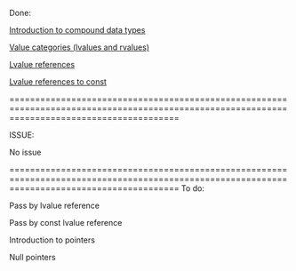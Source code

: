 Done:

[Introduction to compound data types](https://github.com/TomChienBot/C/blob/master/Summary/chapter%2012/Introduction%20to%20compound%20data%20types.md)

[Value categories (lvalues and rvalues)](https://github.com/TomChienBot/C/blob/master/Summary/chapter%2012/%5BValue%20categories%20(lvalues%20and%20rvalues)%5D.md)

[Lvalue references](https://github.com/TomChienBot/C/blob/master/Summary/chapter%2012/Lvalue%20references.md)

[Lvalue references to const](https://github.com/TomChienBot/C/blob/master/Summary/chapter%2012/Lvalue%20references%20to%20const.md)

=============================================================================================================================================

ISSUE:

No issue

=============================================================================================================================================
To do:

Pass by lvalue reference

Pass by const lvalue reference

Introduction to pointers

Null pointers
